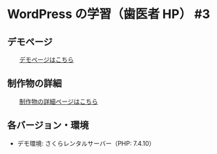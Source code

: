 # WordPress の学習（歯医者 HP） #3

## デモページ

&emsp;&emsp;[デモページはこちら](https://created-portfolio.com/dentist/)<br>

## 制作物の詳細

&emsp;&emsp;[制作物の詳細ページはこちら](https://created-portfolio.com/dentist.html)

## 各バージョン・環境

- デモ環境: さくらレンタルサーバー（PHP: 7.4.10）
